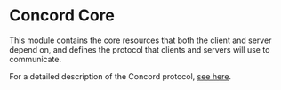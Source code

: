 # Concord Core
This module contains the core resources that both the client and server depend on, and defines the protocol that clients and servers will use to communicate.

For a detailed description of the Concord protocol, [see here](protocol).
